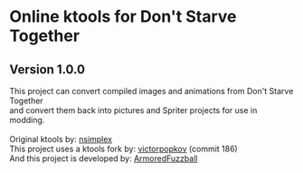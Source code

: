 <h1>Online ktools for Don't Starve Together</h1>
<h2>Version 1.0.0</h2>
This project can convert compiled images and animations from Don't Starve Together<br>
and convert them back into pictures and Spriter projects for use in modding.<br><br>
Original ktools by: <a href="https://github.com/nsimplex/ktools">nsimplex</a><br>
This project uses a ktools fork by: <a href="https://github.com/dstmodders/ktools">victorpopkov</a> (commit 186)<br>
And this project is developed by: <a href="https://github.com/ArmoredFuzzball">ArmoredFuzzball</a><br>